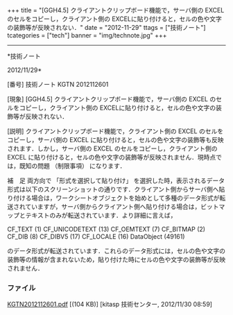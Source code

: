 ﻿+++
title = "[GGH4.5] クライアントクリップボード機能で，サーバ側の EXCEL のセルをコピーし，クライアント側の EXCELに貼り付けると，セルの色や文字の装飾等が反映されない．"
date = "2012-11-29"
ttags = ["技術ノート"]
tcategories = ["tech"]
banner = "img/technote.jpg"
+++

-----------------------------------------------------------------------------------------------------------------------------

*技術ノート

2012/11/29*


[番号]
技術ノート KGTN 2012112601

[現象]
[GGH4.5] クライアントクリップボード機能で，サーバ側の EXCEL
のセルをコピーし，クライアント側の
EXCELに貼り付けると，セルの色や文字の装飾等が反映されない．

[説明]
クライアントクリップボード機能で，クライアント側の EXCEL
のセルをコピーし，サーバ側の EXCEL
に貼り付けると，セルの色や文字の装飾等も反映されます．しかし，サーバ側の
EXCEL のセルをコピーし，クライアント側の EXCEL
に貼り付けると，セルの色や文字の装飾等が反映されません．現時点では，既知の問題
（制限事項） になります．

補　足
両方向で 「形式を選択して貼り付け」
を選択した時，表示されるデータ形式は以下のスクリーンショットの通りです．クライアント側からサーバ側へ貼り付ける場合は，ワークシートオブジェクトを始めとして多種のデータ形式が転送されていますが，サーバ側からクライアント側へ貼り付ける場合は，ビットマップとテキストのみが転送されています．より詳細に言えば，

CF_TEXT (1)
CF_UNICODETEXT (13)
CF_OEMTEXT (7)
CF_BITMAP (2)
CF_DIB (8)
CF_DIBV5 (17)
CF_LOCALE (16)
DataObject (49161)

のデータ形式が転送されています．これらのデータ形式には，セルの色や文字の装飾等の情報が含まれないため，貼り付けた時にセルの色や文字の装飾等が反映されません．


### ファイル

 
 


[KGTN2012112601.pdf](http://techreport.kitasp.net/attachments/download/1123/KGTN2012112601.pdf)
 [(104 KB)] [kitasp 技術センター, 2012/11/30
08:59]


 


 


